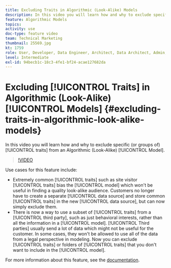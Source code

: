 ```yaml
---
title: Excluding Traits in Algorithmic (Look-Alike) Models
description: In this video you will learn how and why to exclude specific (or groups of) traits from an Algorithmic (Look-Alike) Model. 
feature: Algorithmic Models
topics: 
activity: use
doc-type: feature video
team: Technical Marketing
thumbnail: 25569.jpg
kt: 1759
role: User, Developer, Data Engineer, Architect, Data Architect, Admin, Leader
level: Intermediate
exl-id: 94becb1c-18c3-4fe1-bf24-acae127682da
---
```

# Excluding [!UICONTROL Traits] in Algorithmic (Look-Alike) [!UICONTROL Models] {#excluding-traits-in-algorithmic-look-alike-models}

In this video you will learn how and why to exclude specific (or groups of) [!UICONTROL traits] from an Algorithmic (Look-Alike) [!UICONTROL Model].

>[!VIDEO](https://video.tv.adobe.com/v/25569/?quality=12)

Use cases for this feature include:

* Extremely common [!UICONTROL traits] such as site visitor [!UICONTROL traits] bias the [!UICONTROL model] which won't be useful in finding a quality look-alike audience. Customers no longer have to create a separate [!UICONTROL data source] and store common [!UICONTROL traits] in the new [!UICONTROL data source], but can now simply exclude them.
* There is now a way to use a subset of [!UICONTROL traits] from a [!UICONTROL third party], such as just behavioral interests, rather than all the information in a [!UICONTROL model]. [!UICONTROL Third parties] usually send a lot of data which might not be useful for the customer. In some cases, they won't be allowed to use all of the data from a legal perspective in modeling. Now you can exclude [!UICONTROL traits] or folders of [!UICONTROL traits] that you don't want to include in the [!UICONTROL model].

For more information about this feature, see the [documentation](https://marketing.adobe.com/resources/help/en_US/aam/trait-exclusion-algo-models.html).
